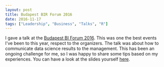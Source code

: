 ```yaml
---
layout: post
title: Budapest BIR Forum 2016
date: 2016-11-17
tags: ["Leadership", "Business", "Talks", "R"]
---
```


I gave a talk at the [Budapest BI Forum 2016](http://budapestbiforum.hu/2016/hu/#eloadok). This was one the best events I've been to this year, respect to the organizers. The talk was about how to communicate data science results to the management. This has been an ongoing challenge for me, so I was happy to share some tips based on my experiences. You can have a look at the slides yourself [here](http://agostontorok.github.io/research/how_to_tell_your_results/#/1).
